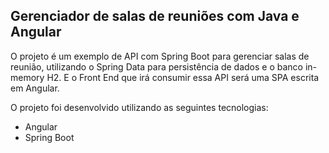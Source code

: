 ## Gerenciador de salas de reuniões com Java e Angular

O projeto é um exemplo de API com Spring Boot para gerenciar salas de reunião, utilizando o Spring Data para persistência de dados e o banco in-memory H2. E o Front End que irá consumir essa API será uma SPA escrita em Angular. 

O projeto foi desenvolvido utilizando as seguintes tecnologias:

* Angular
* Spring Boot
